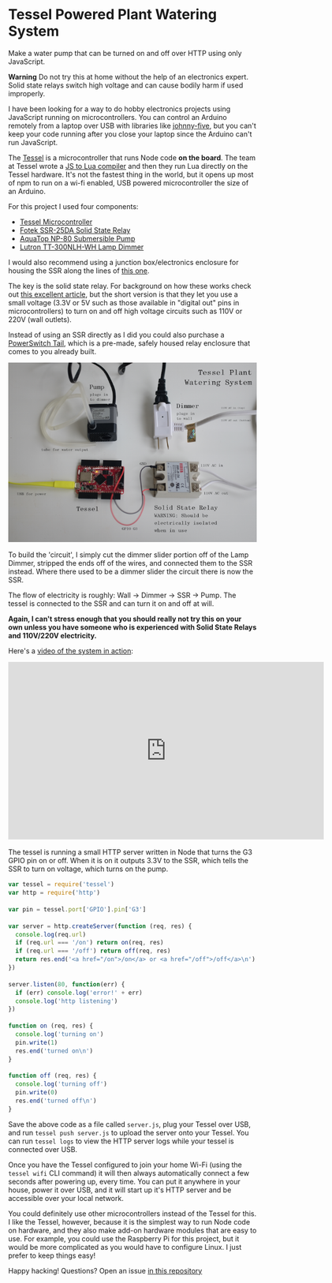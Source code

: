 <div id="header"><h1 class="title">Tessel Powered Plant Watering System</h1></div>

Make a water pump that can be turned on and off over HTTP using only JavaScript.

**Warning** Do not try this at home without the help of an electronics expert. Solid state relays switch high voltage and can cause bodily harm if used improperly.

I have been looking for a way to do hobby electronics projects using JavaScript running on microcontrollers. You can control an Arduino remotely from a laptop over USB with libraries like <a href="https://www.npmjs.com/package/johnny-five">johnny-five</a>, but you can't keep your code running after you close your laptop since the Arduino can't run JavaScript.

The <a href="https://tessel.io/">Tessel</a> is a microcontroller that runs Node code **on the board**. The team at Tessel wrote a <a href="https://github.com/tessel/colony-compiler">JS to Lua compiler</a> and then they run Lua directly on the Tessel hardware. It's not the fastest thing in the world, but it opens up most of npm to run on a wi-fi enabled, USB powered microcontroller the size of an Arduino.

For this project I used four components:

- <a href="https://shop.tessel.io/">Tessel Microcontroller</a>
- <a href="http://www.amazon.com/DC-AC-Solid-State-Relay-Heatsink/dp/B005K2IXHU/ref=sr_1_4?ie=UTF8&qid=1424888528&sr=8-4&keywords=Lightobject">Fotek SSR-25DA Solid State Relay</a>
- <a href="http://www.amazon.com/AquaTop-NP-80-Aquatop-Aquarium-Submersible/dp/B00798FYR0">AquaTop NP-80 Submersible Pump</a>
- <a href="http://www.amazon.com/Lutron-TT-300NLH-WH-Credenza-Dimmer-White/dp/B0000DI241/ref=sr_1_1?ie=UTF8&qid=1424888624&sr=8-1&keywords=dimmer+light">Lutron TT-300NLH-WH Lamp Dimmer</a>

I would also recommend using a junction box/electronics enclosure for housing the SSR along the lines of [this one](http://www.amazon.com/Estone%C2%AE-85x58x33mm-Waterproof-Electronic-Enclosure/dp/B00M1HL2UM/ref=sr_1_2?s=hi&ie=UTF8&qid=1424891818&sr=1-2&keywords=estone+box#productDetails).

The key is the solid state relay. For background on how these works check out <a href="http://www.scienceprog.com/considering-solid-state-relays-ssr-for-your-projects/">this excellent article</a>, but the short version is that they let you use a small voltage (3.3V or 5V such as those available in "digital out" pins in microcontrollers) to turn on and off high voltage circuits such as 110V or 220V (wall outlets).

Instead of using an SSR directly as I did you could also purchase a <a href="http://www.powerswitchtail.com/Pages/default.aspx">PowerSwitch Tail</a>, which is a pre-made, safely housed relay enclosure that comes to you already built.

[![components](media/tessel-components.png)](media/tessel-components-large.png)

To build the 'circuit', I simply cut the dimmer slider portion off of the Lamp Dimmer, stripped the ends off of the wires, and connected them to the SSR instead. Where there used to be a dimmer slider the circuit there is now the SSR.

The flow of electricity is roughly: Wall -> Dimmer -> SSR -> Pump. The tessel is connected to the SSR and can turn it on and off at will.

**Again, I can't stress enough that you should really not try this on your own unless you have someone who is experienced with Solid State Relays and 110V/220V electricity.**

Here's a [video of the system in action](http://youtu.be/sgU3McOF-l8):

<iframe width="640" height="360" src="https://www.youtube.com/embed/sgU3McOF-l8?rel=0" frameborder="0" allowfullscreen></iframe>

The tessel is running a small HTTP server written in Node that turns the G3 GPIO pin on or off. When it is on it outputs 3.3V to the SSR, which tells the SSR to turn on voltage, which turns on the pump.

```js
var tessel = require('tessel')
var http = require('http')
 
var pin = tessel.port['GPIO'].pin['G3']
 
var server = http.createServer(function (req, res) {
  console.log(req.url)
  if (req.url === '/on') return on(req, res)
  if (req.url === '/off') return off(req, res)
  return res.end('<a href="/on">/on</a> or <a href="/off">/off</a>\n')
})
 
server.listen(80, function(err) {
  if (err) console.log('error!' + err)
  console.log('http listening')
})
 
function on (req, res) {
  console.log('turning on')
  pin.write(1)
  res.end('turned on\n')
}
 
function off (req, res) {
  console.log('turning off')
  pin.write(0)
  res.end('turned off\n')
}
```

Save the above code as a file called `server.js`, plug your Tessel over USB, and run `tessel push server.js` to upload the server onto your Tessel. You can run `tessel logs` to view the HTTP server logs while your tessel is connected over USB.

Once you have the Tessel configured to join your home Wi-Fi (using the `tessel wifi` CLI command) it will then always automatically connect a few seconds after powering up, every time. You can put it anywhere in your house, power it over USB, and it will start up it's HTTP server and be accessible over your local network.

You could definitely use other microcontrollers instead of the Tessel for this. I like the Tessel, however, because it is the simplest way to run Node code on hardware, and they also make add-on hardware modules that are easy to use. For example, you could use the Raspberry Pi for this project, but it would be more complicated as you would have to configure Linux. I just prefer to keep things easy!

Happy hacking! Questions? Open an issue [in this repository](https://github.com/maxogden/blog/issues)